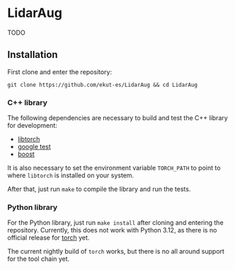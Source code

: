 
# LidarAug

TODO

## Installation

First clone and enter the repository:

`git clone https://github.com/ekut-es/LidarAug && cd LidarAug`

### C++ library

The following dependencies are necessary to build and test the C++ library for development:

- [libtorch](https://pytorch.org/get-started/locally/)
- [google test](https://github.com/google/googletest)
- [boost](https://www.boost.org/)

It is also necessary to set the environment variable `TORCH_PATH` to point to where `libtorch` is installed on your system.

After that, just run `make` to compile the library and run the tests.

### Python library

For the Python library, just run `make install` after cloning and entering the repository.
Currently, this does not work with Python 3.12, as there is no official release for [torch](https://github.com/pytorch/pytorch/issues/110436) yet.

The current nightly build of `torch` works, but there is no all around support for the tool chain yet.
